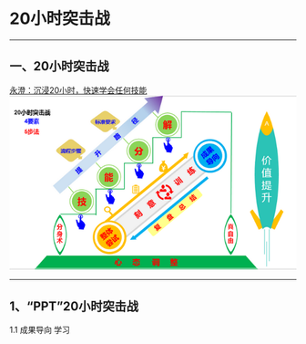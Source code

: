# 20小时突击战
**********


## 一、20小时突击战

[永澄：沉浸20小时，快速学会任何技能](https://mp.weixin.qq.com/s/9POtlnof4xXhe-o6qItJrQ)
![](./_image/微信截图_20170715144939.png)
****
## 1、“PPT”20小时突击战
1.1 成果导向
学习
